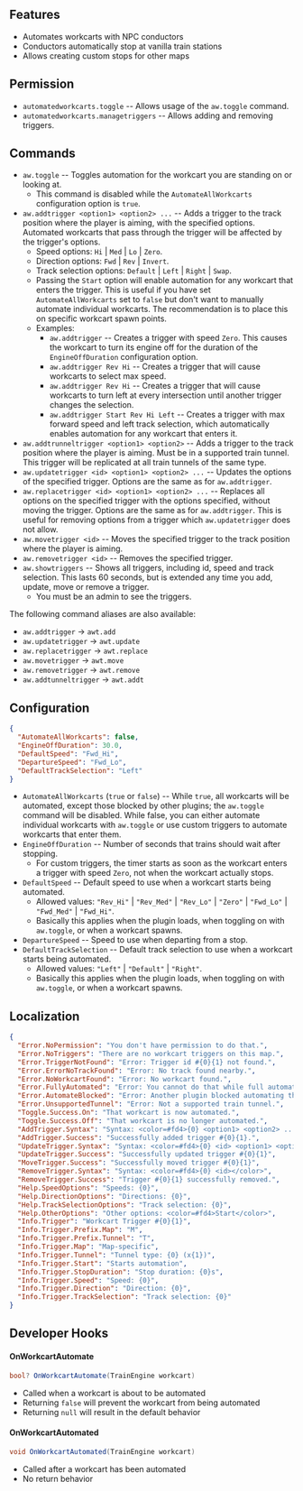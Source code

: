 ## Features

- Automates workcarts with NPC conductors
- Conductors automatically stop at vanilla train stations
- Allows creating custom stops for other maps

## Permission

- `automatedworkcarts.toggle` -- Allows usage of the `aw.toggle` command.
- `automatedworkcarts.managetriggers` -- Allows adding and removing triggers.

## Commands

- `aw.toggle` -- Toggles automation for the workcart you are standing on or looking at.
  - This command is disabled while the `AutomateAllWorkcarts` configuration option is `true`.
- `aw.addtrigger <option1> <option2> ...` -- Adds a trigger to the track position where the player is aiming, with the specified options. Automated workcarts that pass through the trigger will be affected by the trigger's options.
  - Speed options: `Hi` | `Med` | `Lo` | `Zero`.
  - Direction options: `Fwd` | `Rev` | `Invert`.
  - Track selection options: `Default` | `Left` | `Right` | `Swap`.
  - Passing the `Start` option will enable automation for any workcart that enters the trigger. This is useful if you have set `AutomateAllWorkcarts` set to `false` but don't want to manually automate individual workcarts. The recommendation is to place this on specific workcart spawn points.
  - Examples:
    - `aw.addtrigger` -- Creates a trigger with speed `Zero`. This causes the workcart to turn its engine off for the duration of the `EngineOffDuration` configuration option.
    - `aw.addtrigger Rev Hi` -- Creates a trigger that will cause workcarts to select max speed.
    - `aw.addtrigger Rev Hi` -- Creates a trigger that will cause workcarts to turn left at every intersection until another trigger changes the selection.
    - `aw.addtrigger Start Rev Hi Left` -- Creates a trigger with max forward speed and left track selection, which automatically enables automation for any workcart that enters it.
- `aw.addtrunneltrigger <option1> <option2>` -- Adds a trigger to the track position where the player is aiming. Must be in a supported train tunnel. This trigger will be replicated at all train tunnels of the same type.
- `aw.updatetrigger <id> <option1> <option2> ...` -- Updates the options of the specified trigger. Options are the same as for `aw.addtrigger`.
- `aw.replacetrigger <id> <option1> <option2> ...` -- Replaces all options on the specified trigger with the options specified, without moving the trigger. Options are the same as for `aw.addtrigger`. This is useful for removing options from a trigger which `aw.updatetrigger` does not allow.
- `aw.movetrigger <id>` -- Moves the specified trigger to the track position where the player is aiming.
- `aw.removetrigger <id>` -- Removes the specified trigger.
- `aw.showtriggers` -- Shows all triggers, including id, speed and track selection. This lasts 60 seconds, but is extended any time you add, update, move or remove a trigger.
  - You must be an admin to see the triggers.

The following command aliases are also available:
- `aw.addtrigger` -> `awt.add`
- `aw.updatetrigger` -> `awt.update`
- `aw.replacetrigger` -> `awt.replace`
- `aw.movetrigger` -> `awt.move`
- `aw.removetrigger` -> `awt.remove`
- `aw.addtunneltrigger` -> `awt.addt`

## Configuration

```json
{
  "AutomateAllWorkcarts": false,
  "EngineOffDuration": 30.0,
  "DefaultSpeed": "Fwd_Hi",
  "DepartureSpeed": "Fwd_Lo",
  "DefaultTrackSelection": "Left"
}
```

- `AutomateAllWorkcarts` (`true` or `false`) -- While `true`, all workcarts will be automated, except those blocked by other plugins; the `aw.toggle` command will be disabled. While false, you can either automate individual workcarts with `aw.toggle` or use custom triggers to automate workcarts that enter them.
- `EngineOffDuration` -- Number of seconds that trains should wait after stopping.
  - For custom triggers, the timer starts as soon as the workcart enters a trigger with speed `Zero`, not when the workcart actually stops.
- `DefaultSpeed` -- Default speed to use when a workcart starts being automated.
  - Allowed values: `"Rev_Hi"` | `"Rev_Med"` | `"Rev_Lo"` | `"Zero"` | `"Fwd_Lo"` | `"Fwd_Med"` | `"Fwd_Hi"`.
  - Basically this applies when the plugin loads, when toggling on with `aw.toggle`, or when a workcart spawns.
- `DepartureSpeed` -- Speed to use when departing from a stop.
- `DefaultTrackSelection` -- Default track selection to use when a workcart starts being automated.
  - Allowed values: `"Left"` | `"Default"` | `"Right"`.
  - Basically this applies when the plugin loads, when toggling on with `aw.toggle`, or when a workcart spawns.

## Localization

```json
{
  "Error.NoPermission": "You don't have permission to do that.",
  "Error.NoTriggers": "There are no workcart triggers on this map.",
  "Error.TriggerNotFound": "Error: Trigger id #{0}{1} not found.",
  "Error.ErrorNoTrackFound": "Error: No track found nearby.",
  "Error.NoWorkcartFound": "Error: No workcart found.",
  "Error.FullyAutomated": "Error: You cannot do that while full automation is on.",
  "Error.AutomateBlocked": "Error: Another plugin blocked automating that workcart.",
  "Error.UnsupportedTunnel": "Error: Not a supported train tunnel.",
  "Toggle.Success.On": "That workcart is now automated.",
  "Toggle.Success.Off": "That workcart is no longer automated.",
  "AddTrigger.Syntax": "Syntax: <color=#fd4>{0} <option1> <option2> ...</color>\n{1}",
  "AddTrigger.Success": "Successfully added trigger #{0}{1}.",
  "UpdateTrigger.Syntax": "Syntax: <color=#fd4>{0} <id> <option1> <option2> ...</color>\n{1}",
  "UpdateTrigger.Success": "Successfully updated trigger #{0}{1}",
  "MoveTrigger.Success": "Successfully moved trigger #{0}{1}",
  "RemoveTrigger.Syntax": "Syntax: <color=#fd4>{0} <id></color>",
  "RemoveTrigger.Success": "Trigger #{0}{1} successfully removed.",
  "Help.SpeedOptions": "Speeds: {0}",
  "Help.DirectionOptions": "Directions: {0}",
  "Help.TrackSelectionOptions": "Track selection: {0}",
  "Help.OtherOptions": "Other options: <color=#fd4>Start</color>",
  "Info.Trigger": "Workcart Trigger #{0}{1}",
  "Info.Trigger.Prefix.Map": "M",
  "Info.Trigger.Prefix.Tunnel": "T",
  "Info.Trigger.Map": "Map-specific",
  "Info.Trigger.Tunnel": "Tunnel type: {0} (x{1})",
  "Info.Trigger.Start": "Starts automation",
  "Info.Trigger.StopDuration": "Stop duration: {0}s",
  "Info.Trigger.Speed": "Speed: {0}",
  "Info.Trigger.Direction": "Direction: {0}",
  "Info.Trigger.TrackSelection": "Track selection: {0}"
}
```

## Developer Hooks

#### OnWorkcartAutomate

```csharp
bool? OnWorkcartAutomate(TrainEngine workcart)
```

- Called when a workcart is about to be automated
- Returning `false` will prevent the workcart from being automated
- Returning `null` will result in the default behavior

#### OnWorkcartAutomated

```csharp
void OnWorkcartAutomated(TrainEngine workcart)
```

- Called after a workcart has been automated
- No return behavior
